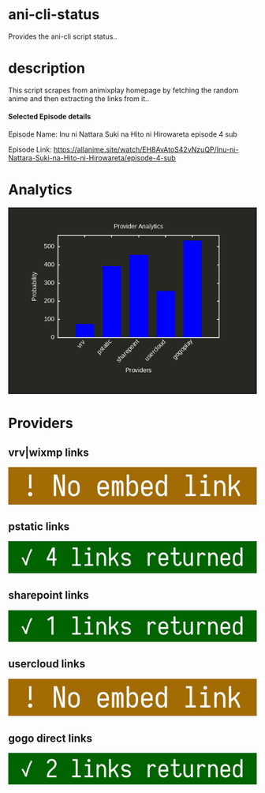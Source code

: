 # ani-cli-status
Provides the ani-cli script status..

# description
This script scrapes from animixplay homepage by fetching the random anime and then extracting the links from it..

#### Selected Episode details

Episode Name: Inu ni Nattara Suki na Hito ni Hirowareta episode 4 sub

Episode Link: https://allanime.site/watch/EH8AvAtoS42vNzuQP/Inu-ni-Nattara-Suki-na-Hito-ni-Hirowareta/episode-4-sub
 
# Analytics

<img src="./analytics.png">

# Providers

##  vrv|wixmp links

<img src="./images/vrv.jpg">

##  pstatic links

<img src="./images/pstatic.jpg">

##  sharepoint links

<img src="./images/sharepoint.jpg">

##  usercloud links

<img src="./images/usercloud.jpg">

## gogo direct links

<img src="./images/gogoplay.jpg">

